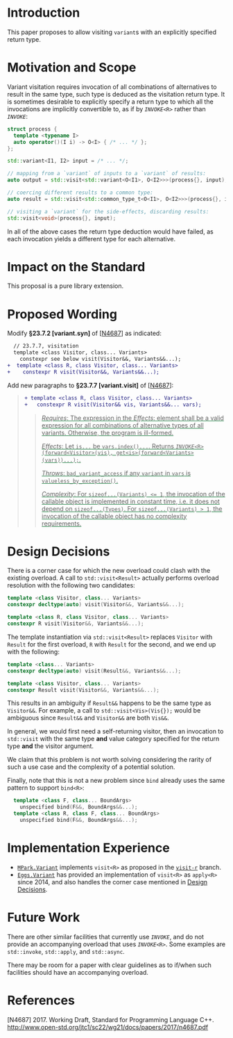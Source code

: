 # Introduction

This paper proposes to allow visiting `variant`s with an explicitly
specified return type.

# Motivation and Scope

Variant visitation requires invocation of all combinations of
alternatives to result in the same type, such type is deduced as the
visitation return type. It is sometimes desirable to explicitly specify
a return type to which all the invocations are implicitly convertible
to, as if by *`INVOKE`*`<R>` rather than *`INVOKE`*:

``` cpp
struct process {
  template <typename I>
  auto operator()(I i) -> O<I> { /* ... */ };
};

std::variant<I1, I2> input = /* ... */;

// mapping from a `variant` of inputs to a `variant` of results:
auto output = std::visit<std::variant<O<I1>, O<I2>>>(process{}, input);

// coercing different results to a common type:
auto result = std::visit<std::common_type_t<O<I1>, O<I2>>>(process{}, input);

// visiting a `variant` for the side-effects, discarding results:
std::visit<void>(process{}, input);
```

In all of the above cases the return type deduction would have failed,
as each invocation yields a different type for each alternative.

# Impact on the Standard

This proposal is a pure library extension.

# Proposed Wording

Modify **§23.7.2 \[variant.syn\]** of \[[N4687](#ref-N4687)\] as
indicated:

``` diff
  // 23.7.7, visitation
  template <class Visitor, class... Variants>
    constexpr see below visit(Visitor&&, Variants&&...);
+  template <class R, class Visitor, class... Variants>
+    constexpr R visit(Visitor&&, Variants&&...);
```

Add new paragraphs to **§23.7.7 \[variant.visit\]** of
\[[N4687](#ref-N4687)\]:

> 
> 
> ``` diff
> + template <class R, class Visitor, class... Variants>
> +   constexpr R visit(Visitor&& vis, Variants&&... vars);
> ```
> 
> <div style="color: #006E29">
> 
> <ins>
> 
> <div class="add">
> 
> > *Requires*: The expression in the *Effects*: element shall be a
> > valid expression for all combinations of alternative types of all
> > variants. Otherwise, the program is ill-formed.
> > 
> > *Effects*: Let `is...` be `vars.index()...`. Returns
> > *`INVOKE`*`<R>(forward<Visitor>(vis),
> > get<is>(forward<Variants>(vars))...);`.
> > 
> > *Throws*: `bad_variant_access` if any `variant` in `vars` is
> > `valueless_by_exception()`.
> > 
> > *Complexity*: For `sizeof...(Variants) <= 1`, the invocation of the
> > callable object is implemented in constant time, i.e. it does not
> > depend on `sizeof...(Types)`. For `sizeof...(Variants) > 1`, the
> > invocation of the callable object has no complexity requirements.
> 
> </div>
> 
> </ins>
> 
> </div>

# Design Decisions

There is a corner case for which the new overload could clash with the
existing overload. A call to `std::visit<Result>` actually performs
overload resolution with the following two candidates:

``` cpp
template <class Visitor, class... Variants>
constexpr decltype(auto) visit(Visitor&&, Variants&&...);

template <class R, class Visitor, class... Variants>
constexpr R visit(Visitor&&, Variants&&...);
```

The template instantiation via `std::visit<Result>` replaces `Visitor`
with `Result` for the first overload, `R` with `Result` for the second,
and we end up with the following:

``` cpp
template <class... Variants>
constexpr decltype(auto) visit(Result&&, Variants&&...);

template <class Visitor, class... Variants>
constexpr Result visit(Visitor&&, Variants&&...);
```

This results in an ambiguity if `Result&&` happens to be the same type
as `Visitor&&`. For example, a call to `std::visit<Vis>(Vis{});` would
be ambiguous since `Result&&` and `Visitor&&` are both `Vis&&`.

In general, we would first need a self-returning visitor, then an
invocation to `std::visit` with the same type **and** value category
specified for the return type **and** the visitor argument.

We claim that this problem is not worth solving considering the rarity
of such a use case and the complexity of a potential solution.

Finally, note that this is not a new problem since `bind` already uses
the same pattern to support `bind<R>`:

``` cpp
  template <class F, class... BoundArgs>
    unspecified bind(F&&, BoundArgs&&...);
  template <class R, class F, class... BoundArgs>
    unspecified bind(F&&, BoundArgs&&...);
```

# Implementation Experience

  - [`MPark.Variant`](https://github.com/mpark/variant) implements
    `visit<R>` as proposed in the
    [`visit-r`](https://github.com/mpark/variant/tree/visit-r) branch.
  - [`Eggs.Variant`](https://github.com/eggs-cpp/variant) has provided
    an implementation of `visit<R>` as `apply<R>` since 2014, and also
    handles the corner case mentioned in [Design
    Decisions](#design-decisions).

# Future Work

There are other similar facilities that currently use *`INVOKE`*, and do
not provide an accompanying overload that uses *`INVOKE`*`<R>`. Some
examples are `std::invoke`, `std::apply`, and `std::async`.

There may be room for a paper with clear guidelines as to if/when such
facilities should have an accompanying overload.

# References

<div id="refs" class="references">

<div id="ref-N4687">

\[N4687\] 2017. Working Draft, Standard for Programming Language C++.   
<http://www.open-std.org/jtc1/sc22/wg21/docs/papers/2017/n4687.pdf>

</div>

</div>
